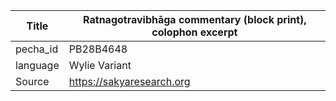 |Title | Ratnagotravibhāga commentary (block print), colophon excerpt 
| --- | --- 
|pecha_id | PB28B4648
|language | Wylie Variant
|Source | https://sakyaresearch.org